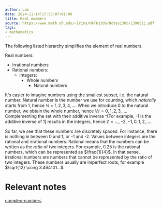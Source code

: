 ```yaml
---
author: Lam
date: 2024-11-14T17:55:07+01:00
title: Real numbers
source: https://www.math.uh.edu/~irina/MATH1300/Notes1300/1300S11.pdf
tags:
- mathematics
---
```


The following listed hierarchy simplifies the element of real numbers.

Real numbers:
- Irrational numbers
- Rational numbers:
  - Integers:
    - Whole numbers
      - Natural numbers

It's easier to imagine numbers using the smallest subset, i.e. the natural number. Natural number is the number we use for counting, which *naturally* starts from 1, hence $\mathbb{N} = 1, 2, 3, 4, ...$. When we introduce $0$ to the natural number, we obtain the whole number, hence $\mathbb{W} = 0, 1, 2, 3, ...$. Complementing the set with their additive inverse ^[For example, -1 is the additive inverse of 1] results in the integers, hence $\mathbb{Z} = ..., -2, -1, 0, 1, 2, ...$.

So far, we see that these numbers are discretely spaced. For instance, there is nothing in between 0 and 1, or -1 and -2. Values between integers are the rational and irrational numbers. Rational means that the numbers can be written as the *ratio* of two integers. For example, $0.25$ is the rational numbers, which can be represented as $\frac{1}{4}$. In that sense, irrational numbers are numbers that cannot be represented by the ratio of two integers. These numbers usually are imperfect roots, for example $\sqrt{12} \cong 3.464101...$.

# Relevant notes

[complex-numbers](Areas/complex-numbers.md) 
